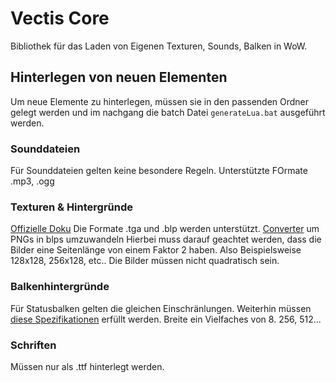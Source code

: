 # Vectis Core

Bibliothek für das Laden von Eigenen Texturen, Sounds, Balken in WoW.

## Hinterlegen von neuen Elementen

Um neue Elemente zu hinterlegen, müssen sie in den passenden Ordner gelegt werden und im nachgang die batch Datei `generateLua.bat` ausgeführt werden.

### Sounddateien

Für Sounddateien gelten keine besondere Regeln. Unterstützte FOrmate .mp3, .ogg

### Texturen & Hintergründe

[Offizielle Doku](https://warcraft.wiki.gg/wiki/TGA_files)
Die Formate .tga und .blp werden unterstützt.
[Converter](https://www.wowinterface.com/downloads/info22128-BLPNGConverter.html) um PNGs in blps umzuwandeln
Hierbei muss darauf geachtet werden, dass die Bilder eine Seitenlänge von einem Faktor 2 haben. Also Beispielsweise 128x128, 256x128, etc..
Die Bilder müssen nicht quadratisch sein.

### Balkenhintergründe

Für Statusbalken gelten die gleichen Einschränlungen.
Weiterhin müssen [diese Spezifikationen](https://warcraft.wiki.gg/wiki/EdgeFiles) erfüllt werden.
Breite ein Vielfaches von 8. 256, 512...

### Schriften

Müssen nur als .ttf hinterlegt werden.
